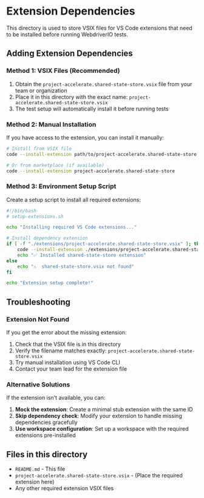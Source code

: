# Extension Dependencies

This directory is used to store VSIX files for VS Code extensions that need to be installed before running WebdriverIO tests.

## Adding Extension Dependencies

### Method 1: VSIX Files (Recommended)

1. Obtain the `project-accelerate.shared-state-store.vsix` file from your team or organization
2. Place it in this directory with the exact name: `project-accelerate.shared-state-store.vsix`
3. The test setup will automatically install it before running tests

### Method 2: Manual Installation

If you have access to the extension, you can install it manually:

```bash
# Install from VSIX file
code --install-extension path/to/project-accelerate.shared-state-store.vsix

# Or from marketplace (if available)
code --install-extension project-accelerate.shared-state-store
```

### Method 3: Environment Setup Script

Create a setup script to install all required extensions:

```bash
#!/bin/bash
# setup-extensions.sh

echo "Installing required VS Code extensions..."

# Install dependency extension
if [ -f "./extensions/project-accelerate.shared-state-store.vsix" ]; then
    code --install-extension ./extensions/project-accelerate.shared-state-store.vsix
    echo "✅ Installed shared-state-store extension"
else
    echo "⚠️  shared-state-store.vsix not found"
fi

echo "Extension setup complete!"
```

## Troubleshooting

### Extension Not Found

If you get the error about the missing extension:

1. Check that the VSIX file is in this directory
2. Verify the filename matches exactly: `project-accelerate.shared-state-store.vsix`
3. Try manual installation using VS Code CLI
4. Contact your team lead for the extension file

### Alternative Solutions

If the extension isn't available, you can:

1. **Mock the extension**: Create a minimal stub extension with the same ID
2. **Skip dependency check**: Modify your extension to handle missing dependencies gracefully
3. **Use workspace configuration**: Set up a workspace with the required extensions pre-installed

## Files in this directory

- `README.md` - This file
- `project-accelerate.shared-state-store.vsix` - (Place the required extension here)
- Any other required extension VSIX files
